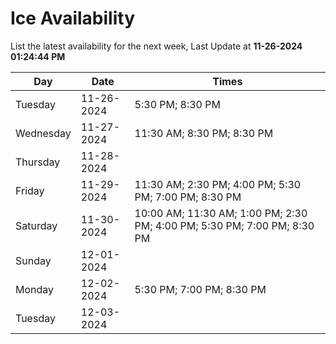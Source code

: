 # Ice Availability

List the latest availability for the next week, Last Update at **11-26-2024 01:24:44 PM**

| Day         | Date        | Times       |
| ----------- | ----------- | ----------- |
|Tuesday|11-26-2024|5:30 PM; 8:30 PM|
|Wednesday|11-27-2024|11:30 AM; 8:30 PM; 8:30 PM|
|Thursday|11-28-2024||
|Friday|11-29-2024|11:30 AM; 2:30 PM; 4:00 PM; 5:30 PM; 7:00 PM; 8:30 PM|
|Saturday|11-30-2024|10:00 AM; 11:30 AM; 1:00 PM; 2:30 PM; 4:00 PM; 5:30 PM; 7:00 PM; 8:30 PM|
|Sunday|12-01-2024||
|Monday|12-02-2024|5:30 PM; 7:00 PM; 8:30 PM|
|Tuesday|12-03-2024||
